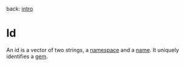 back: [intro](../intro.md#Basics)

# Id

An id is a vector of two strings, a [namespace](namespace.md) and a [name](name.md). It uniquely identifies a [gem](gem.md).